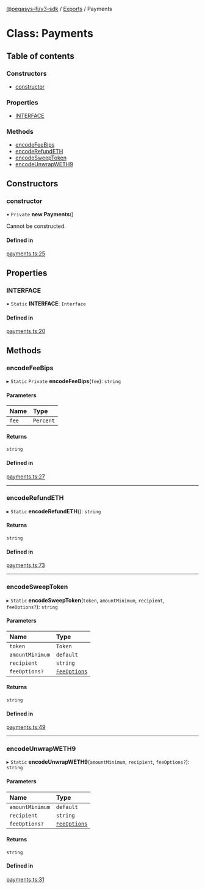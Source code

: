 [@pegasys-fi/v3-sdk](../README.md) / [Exports](../modules.md) / Payments

# Class: Payments

## Table of contents

### Constructors

- [constructor](Payments.md#constructor)

### Properties

- [INTERFACE](Payments.md#interface)

### Methods

- [encodeFeeBips](Payments.md#encodefeebips)
- [encodeRefundETH](Payments.md#encoderefundeth)
- [encodeSweepToken](Payments.md#encodesweeptoken)
- [encodeUnwrapWETH9](Payments.md#encodeunwrapweth9)

## Constructors

### constructor

• `Private` **new Payments**()

Cannot be constructed.

#### Defined in

[payments.ts:25](https://github.com/Pegasys-fi/v3-sdk/blob/08a7c05/src/payments.ts#L25)

## Properties

### INTERFACE

▪ `Static` **INTERFACE**: `Interface`

#### Defined in

[payments.ts:20](https://github.com/Pegasys-fi/v3-sdk/blob/08a7c05/src/payments.ts#L20)

## Methods

### encodeFeeBips

▸ `Static` `Private` **encodeFeeBips**(`fee`): `string`

#### Parameters

| Name | Type |
| :------ | :------ |
| `fee` | `Percent` |

#### Returns

`string`

#### Defined in

[payments.ts:27](https://github.com/Pegasys-fi/v3-sdk/blob/08a7c05/src/payments.ts#L27)

___

### encodeRefundETH

▸ `Static` **encodeRefundETH**(): `string`

#### Returns

`string`

#### Defined in

[payments.ts:73](https://github.com/Pegasys-fi/v3-sdk/blob/08a7c05/src/payments.ts#L73)

___

### encodeSweepToken

▸ `Static` **encodeSweepToken**(`token`, `amountMinimum`, `recipient`, `feeOptions?`): `string`

#### Parameters

| Name | Type |
| :------ | :------ |
| `token` | `Token` |
| `amountMinimum` | `default` |
| `recipient` | `string` |
| `feeOptions?` | [`FeeOptions`](../interfaces/FeeOptions.md) |

#### Returns

`string`

#### Defined in

[payments.ts:49](https://github.com/Pegasys-fi/v3-sdk/blob/08a7c05/src/payments.ts#L49)

___

### encodeUnwrapWETH9

▸ `Static` **encodeUnwrapWETH9**(`amountMinimum`, `recipient`, `feeOptions?`): `string`

#### Parameters

| Name | Type |
| :------ | :------ |
| `amountMinimum` | `default` |
| `recipient` | `string` |
| `feeOptions?` | [`FeeOptions`](../interfaces/FeeOptions.md) |

#### Returns

`string`

#### Defined in

[payments.ts:31](https://github.com/Pegasys-fi/v3-sdk/blob/08a7c05/src/payments.ts#L31)
